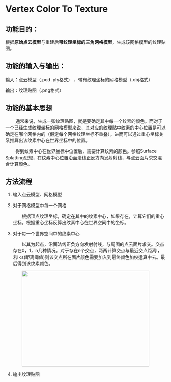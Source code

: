 # Vertex Color To Texture
## 功能目的：
根据**原始点云模型**与重建后**带纹理坐标的三角网格模型**，生成该网格模型的纹理贴图。
 
## 功能的输入与输出：
输入：点云模型（.pcd .ply格式） 、带有纹理坐标的网格模型（.obj格式）

输出：纹理贴图（.png格式）

## 功能的基本思想
&emsp;&emsp; 通常来说，生成一张纹理贴图，就是要确定其中每一个纹素的颜色。而对于一个已经生成纹理坐标的网格模型来说，其对应的纹理贴中纹素的中心位置是可以确定在哪个网格内的（假定每个网格纹理坐标不重叠）。进而可以通过重心坐标关系推算出该纹素中心在世界坐标中的位置。

&emsp;&emsp; 得到纹素中心在世界坐标中位置后，需要计算纹素的颜色。参照Surface Splatting思想，在纹素中心位置沿面法线正反方向发射射线，与点云面片求交混合计算颜色。

## 方法流程

1. 输入点云模型、网格模型

2. 对于网格模型中每一个网格

    &emsp;&emsp;根据顶点纹理坐标，确定在其中的纹素中心，如果存在，计算它们的重心坐标。根据重心坐标反算出纹素中心在世界空间中的坐标。

3. 对于每一个世界空间中的纹素中心

    &emsp;&emsp;以其为起点，沿面法线正负方向发射射线，与周围的点云面片求交。交点存在0，1，n几种情况。对于存在n个交点，两两计算交点与最近交点距离l，若l<ε(距离阈值)则该交点所在面片颜色需要加入到最终颜色加权运算中去。最后得到该纹素颜色。
<div  align="center">    
    <img src="https://img-blog.csdnimg.cn/20210902111012379.jpg?x-oss-process=image/watermark,type_ZHJvaWRzYW5zZmFsbGJhY2s,shadow_50,text_Q1NETiBA5Y2X5pyb5bGx6LCt5paH5paH,size_20,color_FFFFFF,t_70,g_se,x_16" width = "400" height = "300" />
</div>
    
4. 输出纹理贴图
